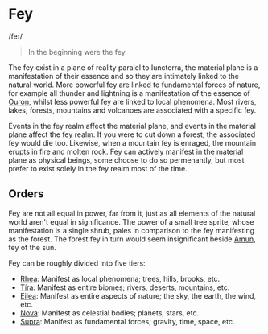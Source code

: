 # Fey
/feɪ/

> In the beginning were the fey.

The fey exist in a plane of reality paralel to Iuncterra, the material plane is a manifestation of their essence and so they are intimately linked to the natural world. More powerful fey are linked to fundamental forces of nature, for example all thunder and lightning is a manifestation of the essence of [Ouron](/cosmology/fey/fey_eilea/ouron.md), whilst less powerful fey are linked to local phenomena. Most rivers, lakes, forests, mountains and volcanoes are associated with a specific fey.

Events in the fey realm affect the material plane, and events in the material plane affect the fey realm. If you were to cut down a forest, the associated fey would die too. Likewise, when a mountain fey is enraged, the mountain erupts in fire and molten rock. Fey can actively manifest in the material plane as physical beings, some choose to do so permenantly, but most prefer to exist solely in the fey realm most of the time.

## Orders

Fey are not all equal in power, far from it, just as all elements of the natural world aren't equal in significance. The power of a small tree sprite, whose manifestation is a single shrub, pales in comparison to the fey manifesting as the forest. The forest fey in turn would seem insignificant beside [Amun](/cosmology/fey/fey_nova/amun.md), fey of the sun.

Fey can be roughly divided into five tiers:
- [Rhea](/cosmology/fey/fey_rhea): Manifest as local phenomena; trees, hills, brooks, etc.
- [Tíra](/cosmology/fey/fey_tira): Manifest as entire biomes; rivers, deserts, mountains, etc.
- [Eilea](/cosmology/fey/fey_eilea): Manifest as entire aspects of nature; the sky, the earth, the wind, etc.
- [Nova](/cosmology/fey/fey_nova): Manifest as celestial bodies; planets, stars, etc.
- [Supra](/cosmology/fey/fey_supra): Manifest as fundamental forces; gravity, time, space, etc.
